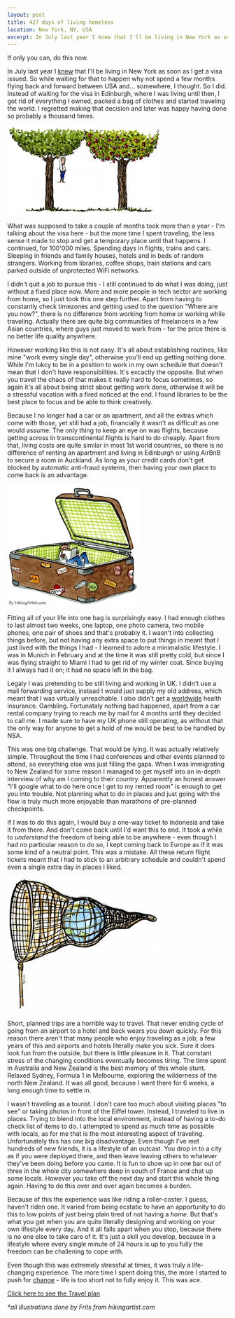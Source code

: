 ```yaml
---
layout: post
title: 427 days of living homeless
location: New York, NY, USA
excerpt: In July last year I knew that I'll be living in New York as soon as I get a visa issued. So while waiting for that to happen why not spend a few months flying back and forward between USA and... somewhere, I thought. So I did. Instead of waiting for the visa in Edinburgh, where I was living until then, I got rid of everything I owned, packed a bag of clothes and started traveling the world. I regretted making that decision and later was happy having done so probably a thousand times.
---
```


If only you can, do this now.

In July last year I <a href="/blog/find-me-in-new-york.html">knew</a> that I'll be living in New York as soon as I get a visa issued. So while waiting for that to happen why not spend a few months flying back and forward between USA and... somewhere, I thought. So I did. Instead of waiting for the visa in Edinburgh, where I was living until then, I got rid of everything I owned, packed a bag of clothes and started traveling the world. I regretted making that decision and later was happy having done so probably a thousand times.

<img src="/blog/images/climb-wrong-tree.jpg" alt="Climb wrong tree" class="right" />

What was supposed to take a couple of months took more than a year - I'm talking about the visa here - but the more time I spent traveling, the less sense it made to stop and get a temporary place until that happens. I continued, for 100'000 miles. Spending days in flights, trains and cars. Sleeping in friends and family houses, hotels and in beds of random strangers. Working from libraries, coffee shops, train stations and cars parked outside of unprotected WiFi networks.

I didn't quit a job to pursue this - I still continued to do what I was doing, just without a fixed place now. More and more people in tech sector are working from home, so I just took this one step further. Apart from having to constantly check timezones and getting used to the question "Where are you now?", there is no difference from working from home or working while traveling. Actually there are quite big communities of freelancers in a few Asian countries, where guys just moved to work from - for the price there is no better life quality anywhere.

However working like this is not easy. It's all about establishing routines, like mine "work every single day", otherwise you'll end up getting nothing done. While I'm lukcy to be in a position to work in my own schedule that doesn't mean that I don't have responsibilities. It's excactly the opposite. But when you travel the chaos of that makes it really hard to focus sometimes, so again it's all about being strict about getting work done, otherwise it will be a stressful vacation with a fired noticed at the end. I found libraries to be the best place to focus and be able to think creatively.

Because I no longer had a car or an apartment, and all the extras which come with those, yet still had a job, financially it wasn't as difficult as one would assume. The only thing to keep an eye on was flights, because getting across in transcontinental flights is hard to do cheaply. Apart from that, living costs are quite similar in most 1st world countries, so there is no difference of renting an apartment and living in Edinburgh or using AirBnB to secure a room in Auckland. As long as your credit cards don't get blocked by automatic anti-fraud systems, then having your own place to come back is an advantage.

<img src="/blog/images/suitcase.jpg" alt="Suitcase" class="left" />

Fitting all of your life into one bag is surprisingly easy. I had enough clothes to last almost two weeks, one laptop, one photo camera, two mobile phones, one pair of shoes and that's probably it. I wasn't into collecting things before, but not having any extra space to put things in meant that I just lived with the things I had - I learned to adore a minimalistic lifestyle. I was in Munich in February and at the time it was still pretty cold, but since I was flying straight to Miami I had to get rid of my winter coat. Since buying it I always had it on; it had no space left in the bag.

Legaly I was pretending to be still living and working in UK. I didn't use a mail forwarding service, instead I would just supply my old address, which meant that I was virtually unreachable. I also didn't get a <a href="http://www.worldnomads.com/">worldwide</a> health insurance. Gambling. Fortunataly nothing bad happened, apart from a car rental company trying to reach me by mail for 4 months until they decided to call me. I made sure to have my UK phone still operating, as without that the only way for anyone to get a hold of me would be best to be handled by NSA.

This was one big challenge. That would be lying. It was actually relatively simple. Throughout the time I had conferences and other events planned to attend, so everything else was just filling the gaps. When I was immigrating to New Zealand for some reason I managed to get myself into an in-depth interview of why am I coming to their country. Apparently an honest answer "I'll google what to do here once I get to my rented room" is enough to get you into trouble. Not planning what to do in places and just going with the flow is truly much more enjoyable than marathons of pre-planned checkpoints.

If I was to do this again, I would buy a one-way ticket to Indonesia and take it from there. And don't come back until I'd want this to end. It took a while to *understand* the freedom of being able to be anywhere - even though I had no particular reason to do so, I kept coming back to Europe as if it was some kind of a neutral point. This was a mistake. All these return flight tickets meant that I had to stick to an arbitrary schedule and couldn't spend even a single extra day in places I liked.

<img src="/blog/images/planet-caught.jpg" alt="Planet caught in a net" class="right" />

Short, planned trips are a horrible way to travel. That never ending cycle of going from an airport to a hotel and back wears you down quickly. For this reason there aren't that many people who enjoy traveling as a job; a few years of this and airports and hotels literally make you sick. Sure it does look fun from the outside, but there is little pleasure in it. That constant stress of the changing conditions eventually becomes tiring. The time spent in Australia and New Zealand is the best memory of this whole stunt. Relaxed Sydney, Formula 1 in Melbourne, exploring the wilderness of the north New Zealand. It was all good, because I went there for 6 weeks, a long enough time to settle in.

I wasn't traveling as a tourist. I don't care too much about visiting places "to see" or taking photos in front of the Eiffel tower. Instead, I traveled to live in places. Trying to blend into the local environment, instead of having a to-do check list of items to do. I attempted to spend as much time as possible with locals, as for me that is the most interesting aspect of traveling. Unfortunately this has one big disadvantage. Even though I've met hundreds of new friends, it is a lifestyle of an outcast. You drop in to a city as if you were deployed there, and then leave leaving others to whatever they've been doing before you came. It is fun to show up in one bar out of three in the whole city somewhere deep in south of France and chat up some locals. However you take off the next day and start this whole thing again. Having to do this over and over again becomes a burden.

Because of this the experience was like riding a roller-coster. I guess, haven't riden one. It varied from being ecstatic to have an apportunity to do this to low points of just being plain tired of not having a *home*. But that's what you get when you are quite literally designing and working on your own lifestyle every day. And it all falls apart when you stop, because there is no one else to take care of it. It's just a skill you develop, because in a lifestyle where every single minute of 24 hours is up to you fully the freedom can be challening to cope with.

Even though this was extremely stressful at times, it was truly a life-changing experience. The more time I spent doing this, the more I started to push for <a href="/blog/why-are-you-so-boring.html">change</a> - life is too short not to fully enjoy it. This was ace.

<a href="" onclick="document.getElementById('plan').style.display = 'block'; return false;">Click here to see the Travel plan</a>

<div id="plan" style="display: none">
    <table style="width: 100%">
    <thead><tr><td>To</td><td>Start Date</td><td>End Date</td><td>Distance in km</td></tr></thead>
    <tbody>
    <tr><td>Dublin, Ireland</td><td>2012-08-30</td><td>2012-09-03</td><td>7944</td></tr>
    <tr><td>Vilnius, Lithuania</td><td>2012-09-03</td><td>2012-09-12</td><td>2049</td></tr>
    <tr><td>Greenville, SC</td><td>2012-09-12</td><td>2012-09-16</td><td>7914</td></tr>
    <tr><td>Selbyville, DE</td><td>2012-09-16</td><td>2012-09-27</td><td>774</td></tr>
    <tr><td>Philadelphia, PA</td><td>2012-09-27</td><td>2012-09-28</td><td>93</td></tr>
    <tr><td>Denver, CO</td><td>2012-09-28</td><td>2012-09-29</td><td>2532</td></tr>
    <tr><td>New York, NY</td><td>2012-09-29</td><td>2012-10-04</td><td>2616</td></tr>
    <tr><td>Selbyville, DE</td><td>2012-10-04</td><td>2012-10-08</td><td>215</td></tr>
    <tr><td>Edinburgh, United Kingdom</td><td>2012-10-08</td><td>2012-10-14</td><td>5453</td></tr>
    <tr><td>London, United Kingdom</td><td>2012-10-14</td><td>2012-10-17</td><td>534</td></tr>
    <tr><td>Belgrade, Serbia</td><td>2012-10-17</td><td>2012-10-20</td><td>1689</td></tr>
    <tr><td>London, United Kingdom</td><td>2012-10-20</td><td>2012-10-24</td><td>1689</td></tr>
    <tr><td>Paris, France</td><td>2012-10-23</td><td>2012-10-23</td><td>340</td></tr>
    <tr><td>New York, NY</td><td>2012-10-24</td><td>2012-10-30</td><td>5831</td></tr>
    <tr><td>Selbyville, DE</td><td>2012-10-30</td><td>2012-11-26</td><td>215</td></tr>
    <tr><td>Prague, Czech Republic</td><td>2012-11-27</td><td>2012-12-02</td><td>6778</td></tr>
    <tr><td>London, United Kingdom</td><td>2012-12-02</td><td>2012-12-04</td><td>1031</td></tr>
    <tr><td>Milan, Italy</td><td>2012-12-04</td><td>2012-12-20</td><td>957</td></tr>
    <tr><td>Vilnius, Lithuania</td><td>2012-12-20</td><td>2013-01-24</td><td>1534</td></tr>
    <tr><td>Antwerp, Belgium</td><td>2013-01-24</td><td>2013-02-01</td><td>1445</td></tr>
    <tr><td>Munich, Germany</td><td>2013-02-01</td><td>2013-02-07</td><td>617</td></tr>
    <tr><td>Miami, FL</td><td>2013-02-07</td><td>2013-02-09</td><td>8026</td></tr>
    <tr><td>New York, NY</td><td>2013-02-09</td><td>2013-02-21</td><td>1755</td></tr>
    <tr><td>London, United Kingdom</td><td>2013-02-21</td><td>2013-02-24</td><td>5567</td></tr>
    <tr><td>Sydney, Australia</td><td>2013-02-25</td><td>2013-03-12</td><td>16982</td></tr>
    <tr><td>Melbourne, Australia</td><td>2013-03-12</td><td>2013-03-26</td><td>712</td></tr>
    <tr><td>Auckland, New Zealand</td><td>2013-03-26</td><td>2013-04-04</td><td>2623</td></tr>
    <tr><td>London, United Kingdom</td><td>2013-04-04</td><td>2013-04-07</td><td>18327</td></tr>
    <tr><td>Edinburgh, United Kingdom</td><td>2013-04-07</td><td>2013-04-14</td><td>534</td></tr>
    <tr><td>Vilnius, Lithuania</td><td>2013-04-14</td><td>2013-05-01</td><td>1795</td></tr>
    <tr><td>Las Vegas, NV</td><td>2013-05-01</td><td>2013-05-06</td><td>9223</td></tr>
    <tr><td>New York, NY</td><td>2013-05-06</td><td>2013-05-15</td><td>3582</td></tr>
    <tr><td>Verona, Italy</td><td>2013-05-15</td><td>2013-05-19</td><td>6586</td></tr>
    <tr><td>Munich, Germany</td><td>2013-05-19</td><td>2013-05-21</td><td>305</td></tr>
    <tr><td>Portland, OR</td><td>2013-05-21</td><td>2013-05-25</td><td>8684</td></tr>
    <tr><td>San Francisco, CA</td><td>2013-05-25</td><td>2013-05-26</td><td>861</td></tr>
    <tr><td>Vilnius, Lithuania</td><td>2013-05-26</td><td>2013-06-07</td><td>9277</td></tr>
    <tr><td>Amsterdam, Netherlands</td><td>2013-06-07</td><td>2013-06-09</td><td>1367</td></tr>
    <tr><td>Beziers, France</td><td>2013-06-09</td><td>2013-06-15</td><td>1007</td></tr>
    <tr><td>Vilnius, Lithuania</td><td>2013-06-15</td><td>2013-06-27</td><td>2027</td></tr>
    <tr><td>Dallas, TX</td><td>2013-06-27</td><td>2013-06-30</td><td>8827</td></tr>
    <tr><td>Selbyville, DE</td><td>2013-06-30</td><td>2013-07-14</td><td>2043</td></tr>
    <tr><td>Vilnius, Lithuania</td><td>2013-07-14</td><td>2013-09-21</td><td>7208</td></tr>
    <tr><td>New York, NY</td><td>2013-09-21</td><td>2013-11-01</td><td>6948</td></tr>
    </tbody>
    <tfoot>
        <tr><td><strong>Total</strong></td><td></td><td></td><td>169268</td></tr>
    </tfoot>
    </table>
</div>

*\*all illustrations done by Frits from hikingartist.com*